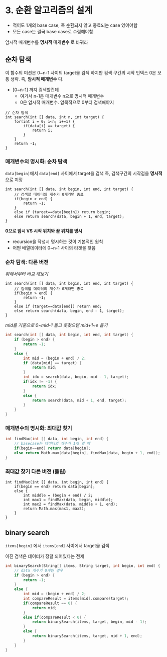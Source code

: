 # 3. 순환 알고리즘의 설계

- 적어도 1개의 base case, 즉 순환되지 않고 종료되는 case 있어야함
- 모든 case는 결국 base case로 수렴해야함

암시적 매개변수를 __명시적 매개변수__ 로 바꿔라

## 순차 탐색

이 함수의 미션은 0~n-1 사이의 target을 검색
하지만 검색 구간의 시작 인덱스 0은 보통 생략. 즉, __암시적 매개변수__ 다.

- [0~n-1] 까지 검색할건데 
    - 여기서 n-1은 매개변수 n으로 명시적 매개변수
    - 0은 암시적 매개변수. 암묵적으로 0부터 검색해야지

```
// 순차 탐색
int search(int [] data, int n, int target) {
    for(int i = 0; i<n; i+=1) {
        if(data[i] == target) {
            return i;
        }
    }
    return -1;
}
```

### 매개변수의 명시화: 순차 탐색

`data[begin]`에서 `data[end]` 사이에서 target을 검색
즉, 검색구간의 시작점을 __명시적__ 으로 지정

```
int search(int [] data, int begin, int end, int target) {
    // 검색할 데이터의 개수가 0개라면 종료
    if(begin > end) {
        return -1;
    }
    else if (target==data[begin]) return begin;
    else return search(data, begin + 1, end, target);
}
```

__0으로 암시 VS 시작 위치와 끝 위치를 명시__
- recursion을 작성시 명시하는 것이 기본적인 원칙
- 어떤 배열데이터에 0~n-1 사이의 타겟을 찾음

### 순차 탐색: 다른 버전

_뒤에서부터 비교 해보기_

```
int search(int [] data, int begin, int end, int target) {
    // 검색할 데이터의 개수가 0개라면 종료
    if(begin > end) {
        return -1;
    }
    else if (target==data[end]) return end;
    else return search(data, begin, end - 1, target);
}
```

_mid를 기준으로 0~mid-1 돌고 못찾으면 mid+1~e 돌기_

```C
int search(int [] data, int begin, int end, int target) {
    if (begin > end) {
        return -1;
    }
    else {
        int mid = (begin + end) / 2;
        if (data[mid] == target) {
            return mid;
        }
        int idx = search(data, begin, mid - 1, target);
        if(idx != -1) {
            return idx;
        }
        else {
            return search(data, mid + 1, end, target);
        }
    }
}
```


### 매개변수의 명시화: 최대값 찾기

```C
int findMax(int [] data, int begin, int end) {
    // basecase는 데이터의 개수가 1개 일 때
    if(begin==end) return data[begin];
    else return Math.max(data[begin], findMax(data, begin + 1, end));
}
```

### 최대값 찾기 다른 버전 (틀림)

```
int findMax(int [] data, int begin, int end) {
    if(begin == end) return data[begin];
    else {
        int middle = (begin + end) / 2;
        int max1 = findMax(data, begin, middle);
        int max2 = findMax(data, middle + 1, end);
        return Math.max(max1, max2);
    }
}
```

## binary search

`items[begin]` 에서 `items[end]` 사이에서 target을 검색

이진 검색은 데이터가 정렬 되어있다는 전제

```C
int binarySearch(String[] items, String target, int begin, int end) {
    // data 개수가 0개인 경우
    if (begin > end) {
        return -1;
    }
    else {
        int mid = (begin + end) / 2;
        int compareResult = items[mid].compare(target);
        if(compareResult == 0) {
            return mid;
        }
        else if(compareResult < 0) {
            return binarySearch(items, target, begin, mid - 1);
        }
        else {
            return binarySearch(items, target, mid + 1, end);
        }
    }
}
```